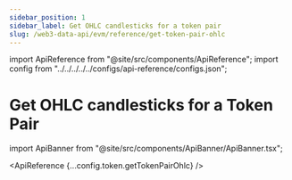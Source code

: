 ```yaml
---
sidebar_position: 1
sidebar_label: Get OHLC candlesticks for a token pair
slug: /web3-data-api/evm/reference/get-token-pair-ohlc
---
```


import ApiReference from "@site/src/components/ApiReference";
import config from "../../../../../configs/api-reference/configs.json";

# Get OHLC candlesticks for a Token Pair

import ApiBanner from "@site/src/components/ApiBanner/ApiBanner.tsx";

<ApiBanner />

<ApiReference {...config.token.getTokenPairOhlc} />
